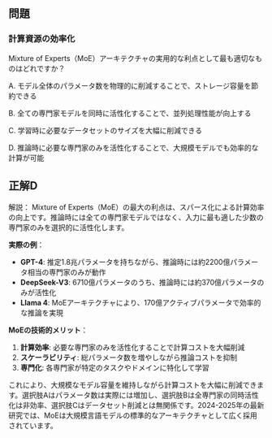 ## 問題
### 計算資源の効率化
Mixture of Experts（MoE）アーキテクチャの実用的な利点として最も適切なものはどれですか？

A. モデル全体のパラメータ数を物理的に削減することで、ストレージ容量を節約できる

B. 全ての専門家モデルを同時に活性化することで、並列処理性能が向上する

C. 学習時に必要なデータセットのサイズを大幅に削減できる

D. 推論時に必要な専門家のみを活性化することで、大規模モデルでも効率的な計算が可能

## 正解D

解説：
Mixture of Experts（MoE）の最大の利点は、スパース化による計算効率の向上です。推論時には全ての専門家モデルではなく、入力に最も適した少数の専門家のみを選択的に活性化します。

**実際の例**：
- **GPT-4**: 推定1.8兆パラメータを持ちながら、推論時には約2200億パラメータ相当の専門家のみが動作
- **DeepSeek-V3**: 6710億パラメータのうち、推論時には約370億パラメータのみが活性化
- **Llama 4**: MoEアーキテクチャにより、170億アクティブパラメータで効率的な推論を実現

**MoEの技術的メリット**：
1. **計算効率**: 必要な専門家のみを活性化することで計算コストを大幅削減
2. **スケーラビリティ**: 総パラメータ数を増やしながら推論コストを抑制
3. **専門化**: 各専門家が特定のタスクやドメインに特化して学習

これにより、大規模なモデル容量を維持しながら計算コストを大幅に削減できます。選択肢Aはパラメータ数は実際には増加し、選択肢Bは全専門家の同時活性化は非効率、選択肢Cはデータセット削減とは無関係です。2024-2025年の最新研究では、MoEは大規模言語モデルの標準的なアーキテクチャとして広く採用されています。 